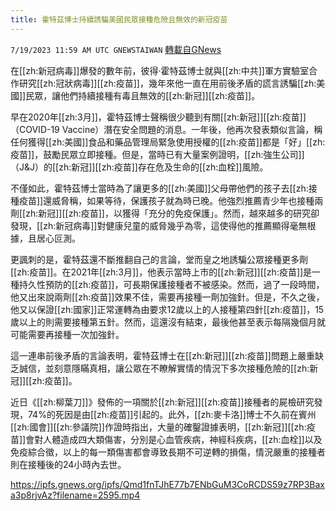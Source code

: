 ```yaml
---
title: 霍特茲博士持續誘騙美國民眾接種危險且無效的新冠疫苗
---
```

`7/19/2023 11:59 AM UTC GNEWSTAIWAN` [轉載自GNews](https://gnews.org/articles/1471688)

在[[zh:新冠病毒]]爆發的數年前，彼得·霍特茲博士就與[[zh:中共]]軍方實驗室合作研究[[zh:冠狀病毒]][[zh:疫苗]]，幾年來他一直在用前後矛盾的謊言誘騙[[zh:美國]]民眾，讓他們持續接種有毒且無效的[[zh:新冠]][[zh:疫苗]]。

早在2020年[[zh:3月]]，霍特茲博士聲稱很少聽到有關[[zh:新冠]][[zh:疫苗]]（COVID-19 Vaccine）潛在安全問題的消息。一年後，他再次發表類似言論，稱任何獲得[[zh:美國]]食品和藥品管理局緊急使用授權的[[zh:疫苗]]都是「好」[[zh:疫苗]]，鼓勵民眾立即接種。但是，當時已有大量案例證明，[[zh:強生公司]]（J&J）的[[zh:新冠]][[zh:疫苗]]存在危及生命的[[zh:血栓]]風險。

不僅如此，霍特茲博士當時為了讓更多的[[zh:美國]]父母帶他們的孩子去[[zh:接種疫苗]]還威脅稱，如果等待，保護孩子就為時已晚。他強烈推薦青少年也接種兩劑[[zh:新冠]][[zh:疫苗]]，以獲得「充分的免疫保護」。然而，越來越多的研究卻發現，[[zh:新冠病毒]]對健康兒童的威脅幾乎為零，這使得他的推薦顯得毫無根據，且居心叵測。

更諷刺的是，霍特茲還不斷推翻自己的言論，堂而皇之地誘騙公眾接種更多劑[[zh:疫苗]]。在2021年[[zh:3月]]，他表示當時上市的[[zh:新冠]][[zh:疫苗]]是一種持久性預防的[[zh:疫苗]]，可長期保護接種者不被感染。然而，過了一段時間，他又出來說兩劑[[zh:疫苗]]效果不佳，需要再接種一劑加強針。但是，不久之後，他又以保證[[zh:國家]]正常運轉為由要求12歲以上的人接種第四針[[zh:疫苗]]，15歲以上的則需要接種第五針。然而，這還沒有結束，最後他甚至表示每隔幾個月就可能需要再接種一次加強針。

這一連串前後矛盾的言論表明，霍特茲博士在[[zh:新冠]][[zh:疫苗]]問題上嚴重缺乏誠信，並刻意隱瞞真相，讓公眾在不瞭解實情的情況下多次接種危險的[[zh:新冠]][[zh:疫苗]]。

近日《[[zh:柳葉刀]]》發佈的一項關於[[zh:新冠]][[zh:疫苗]]接種者的屍檢研究發現，74%的死因是由[[zh:疫苗]]引起的。此外，[[zh:麥卡洛]]博士不久前在賓州[[zh:國會]][[zh:參議院]]作證時指出，大量的確鑿證據表明，[[zh:新冠]][[zh:疫苗]]會對人體造成四大類傷害，分別是心血管疾病，神經科疾病，[[zh:血栓]]以及免疫綜合徵，以上的每一類傷害都會導致長期不可逆轉的損傷，情況嚴重的接種者則在接種後的24小時內去世。

https://ipfs.gnews.org/ipfs/Qmd1fnTJhE77b7ENbGuM3CoRCDS59z7RP3Baxa3p8rjvAz?filename=2595.mp4
